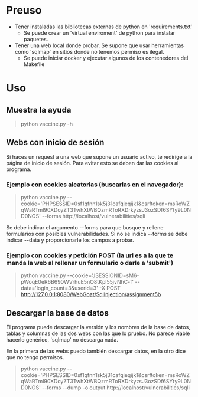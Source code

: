 # Preuso
- Tener instaladas las bibliotecas externas de python en 'requirements.txt'
	+ Se puede crear un 'virtual enviroment' de python para instalar paquetes.
- Tener una web local donde probar. Se supone que usar herramientas como 'sqlmap' en sitios donde no tenemos permiso es ilegal.
	+ Se puede iniciar docker y ejecutar algunos de los contenedores del Makefile

# Uso
## Muestra la ayuda
> python vaccine.py -h

## Webs con inicio de sesión
Si haces un request a una web que supone un usuario activo, te redirige a la página de inicio de sesión. Para evitar esto se deben dar las cookies al programa.

### Ejemplo con cookies aleatorias (buscarlas en el navegador):
> python vaccine.py --cookie='PHPSESSID=0sf1qfnn1sk5j31cafqieqijk1&csrftoken=msRoWZqWaRTml90XDoyZT3TwhXtWBQzmRToRXDrkyzsJ3ozSDf6SYty9L0ND0NOS' --forms http://localhost/vulnerabilities/sqli

Se debe indicar el argumento --forms para que busque y rellene formularios con posibles vulnerabilidades. Si no se indica --forms se debe indicar --data y proporcionarle los campos a probar.

### Ejemplo con cookies y petición POST (la url es a la que te manda la web al rellenar un formulario o darle a 'submit')
> python vaccine.py --cookie='JSESSIONID=sM6-pWoqE0eR6B690WVrhuE5nO8tKpl55jvNhC-f' --data='login_count=3&userid=3' -X POST http://127.0.0.1:8080/WebGoat/SqlInjection/assignment5b

## Descargar la base de datos
El programa puede descargar la versión y los nombres de la base de datos, tablas y columnas de las dos webs con las que lo pruebo. No parece viable hacerlo genérico, 'sqlmap' no descarga nada.

En la primera de las webs puedo también descargar datos, en la otro dice que no tengo permisos.

> python vaccine.py --cookie='PHPSESSID=0sf1qfnn1sk5j31cafqieqijk1&csrftoken=msRoWZqWaRTml90XDoyZT3TwhXtWBQzmRToRXDrkyzsJ3ozSDf6SYty9L0ND0NOS' --forms --dump -o output http://localhost/vulnerabilities/sqli
